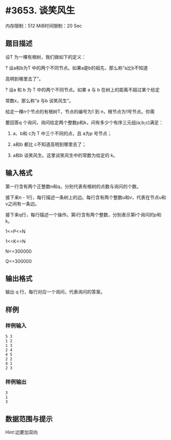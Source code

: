 # #3653. 谈笑风生

内存限制：512 MiB时间限制：20 Sec

## 题目描述

设T 为一棵有根树，我们做如下的定义：

? 设a和b为T 中的两个不同节点。如果a是b的祖先，那么称&ldquo;a比b不知道

高明到哪里去了&rdquo;。

? 设a 和 b 为 T 中的两个不同节点。如果 a 与 b 在树上的距离不超过某个给定

常数x，那么称&ldquo;a 与b 谈笑风生&rdquo;。

给定一棵n个节点的有根树T，节点的编号为1 到 n，根节点为1号节点。你需

要回答q 个询问，询问给定两个整数p和k，问有多少个有序三元组(a;b;c)满足：

1. a、b和 c为 T 中三个不同的点，且 a为p 号节点；

2. a和b 都比 c不知道高明到哪里去了；

3. a和b 谈笑风生。这里谈笑风生中的常数为给定的 k。

## 输入格式

第一行含有两个正整数n和q，分别代表有根树的点数与询问的个数。

接下来n - 1行，每行描述一条树上的边。每行含有两个整数u和v，代表在节点u和v之间有一条边。

接下来q行，每行描述一个操作。第i行含有两个整数，分别表示第i个询问的p和k。

1<=P<=N

1<=K<=N

N<=300000

Q<=300000

## 输出格式

输出 q 行，每行对应一个询问，代表询问的答案。

## 样例

### 样例输入

    
    5 3
    1 2
    1 3
    2 4
    4 5
    2 2
    4 1
    2 3
    

### 样例输出

    
    3
    1
    3
    

## 数据范围与提示

Hint:边要加双向
